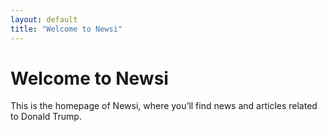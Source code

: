 ```yaml
---
layout: default
title: "Welcome to Newsi"
---
```

# Welcome to Newsi

This is the homepage of Newsi, where you’ll find news and articles related to Donald Trump.
